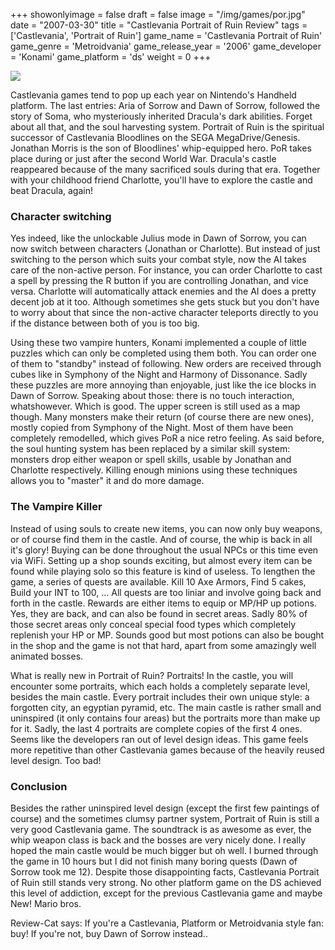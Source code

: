 +++
showonlyimage = false
draft = false
image = "/img/games/por.jpg"
date = "2007-03-30"
title = "Castlevania Portrait of Ruin Review"
tags = ['Castlevania', 'Portrait of Ruin']
game_name = 'Castlevania Portrait of Ruin'
game_genre = 'Metroidvania'
game_release_year = '2006'
game_developer = 'Konami'
game_platform = 'ds'
weight = 0
+++

<img src="/img/Guides/CastlevaniaPoR.jpg">

Castlevania games tend to pop up each year on Nintendo's Handheld platform. The last entries: Aria of Sorrow and Dawn of Sorrow, followed the story of Soma, who mysteriously inherited Dracula's dark abilities. Forget about all that, and the soul harvesting system. Portrait of Ruin is the spiritual successor of Castlevania Bloodlines on the SEGA MegaDrive/Genesis. Jonathan Morris is the son of Bloodlines' whip-equipped hero. PoR takes place during or just after the second World War. Dracula's castle reappeared because of the many sacrificed souls during that era. Together with your childhood friend Charlotte, you'll have to explore the castle and beat Dracula, again!

### Character switching

Yes indeed, like the unlockable Julius mode in Dawn of Sorrow, you can now switch between characters (Jonathan or Charlotte). But instead of just switching to the person which suits your combat style, now the AI takes care of the non-active person. For instance, you can order Charlotte to cast a spell by pressing the R button if you are controlling Jonathan, and vice versa. Charlotte will automatically attack enemies and the AI does a pretty decent job at it too. Although sometimes she gets stuck but you don't have to worry about that since the non-active character teleports directly to you if the distance between both of you is too big.

Using these two vampire hunters, Konami implemented a couple of little puzzles which can only be completed using them both. You can order one of them to "standby" instead of following. New orders are received through cubes like in Symphony of the Night and Harmony of Dissonance. Sadly these puzzles are more annoying than enjoyable, just like the ice blocks in Dawn of Sorrow. Speaking about those: there is no touch interaction, whatshowever. Which is good. The upper screen is still used as a map though. Many monsters make their return (of course there are new ones), mostly copied from Symphony of the Night. Most of them have been completely remodelled, which gives PoR a nice retro feeling. As said before, the soul hunting system has been replaced by a similar skill system: monsters drop either weapon or spell skills, usable by Jonathan and Charlotte respectively. Killing enough minions using these techniques allows you to "master" it and do more damage.

### The Vampire Killer

Instead of using souls to create new items, you can now only buy weapons, or of course find them in the castle. And of course, the whip is back in all it's glory! Buying can be done throughout the usual NPCs or this time even via WiFi. Setting up a shop sounds exciting, but almost every item can be found while playing solo so this feature is kind of useless. To lengthen the game, a series of quests are available. Kill 10 Axe Armors, Find 5 cakes, Build your INT to 100, ... All quests are too liniar and involve going back and forth in the castle. Rewards are either items to equip or MP/HP up potions. Yes, they are back, and can also be found in secret areas. Sadly 80% of those secret areas only conceal special food types which completely replenish your HP or MP. Sounds good but most potions can also be bought in the shop and the game is not that hard, apart from some amazingly well animated bosses.

What is really new in Portrait of Ruin? Portraits! In the castle, you will encounter some portraits, which each holds a completely separate level, besides the main castle. Every portrait includes their own unique style: a forgotten city, an egyptian pyramid, etc. The main castle is rather small and uninspired (it only contains four areas) but the portraits more than make up for it. Sadly, the last 4 portraits are complete copies of the first 4 ones. Seems like the developers ran out of level design ideas. This game feels more repetitive than other Castlevania games because of the heavily reused level design. Too bad!

### Conclusion

Besides the rather uninspired level design (except the first few paintings of course) and the sometimes clumsy partner system, Portrait of Ruin is still a very good Castlevania game. The soundtrack is as awesome as ever, the whip weapon class is back and the bosses are very nicely done. I really hoped the main castle would be much bigger but oh well. I burned through the game in 10 hours but I did not finish many boring quests (Dawn of Sorrow took me 12). Despite those disappointing facts, Castlevania Portrait of Ruin still stands very strong. No other platform game on the DS achieved this level of addiction, except for the previous Castlevania game and maybe New! Mario bros.

Review-Cat says: If you're a Castlevania, Platform or Metroidvania style fan: buy! If you're not, buy Dawn of Sorrow instead..
